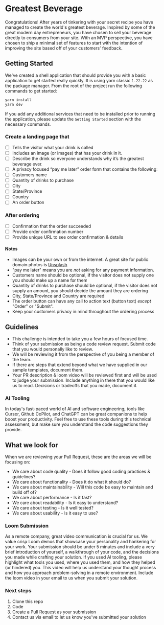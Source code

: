 # Greatest Beverage

Congratulations! After years of tinkering with your secret recipe you have managed to create the world's greatest beverage. Inspired by some of the great modern day entrepreneurs, you have chosen to sell your beverage directly to consumers from your site. With an MVP perspective, you have chosen to ship a minimal set of features to start with the intention of improving the site based off of your customers' feedback.

## Getting Started

We've created a shell application that should provide you with a basic application to get started really quickly. It is using yarn classic `1.22.22` as the package manager. From the root of the project run the following commands to get started:

```bash
yarn install
yarn dev
```

If you add any additional services that need to be installed prior to running the application, please update the `Getting Started` section with the necessary commands.

### Create a landing page that

- [ ] Tells the visitor what your drink is called
- [ ] Includes an image (or images) that has your drink in it.
- [ ] Describe the drink so everyone understands why it’s the greatest beverage ever.
- [ ] A privacy focused “pay me later” order form that contains the following:
- [ ] Customers name
- [ ] Quantity of drinks to purchase
- [ ] City
- [ ] State/Province
- [ ] Country
- [ ] An order button

### After ordering

- [ ] Confirmation that the order succeeded
- [ ] Provide order confirmation number
- [ ] Provide unique URL to see order confirmation & details

#### Notes

- Images can be your own or from the internet. A great site for public domain photos is [Unsplash](https://www.unsplash.com).
- "pay me later" means you are _not_ asking for any payment information.
- Customers name should be optional, if the visitor does not supply one you should make up a name for them
- Quantity of drinks to purchase should be optional, if the visitor does not supply an amount, you should decide the amount they are ordering
- City, State/Province and Country are required
- The order button can have any call to action text (button text) _except_ "Order" or "Submit".
- Keep your customers privacy in mind throughout the ordering process

## Guidelines

- This challenge is intended to take you a few hours of focused time.
- Think of your submission as being a code review request. Submit code that you would personally like to review.
- We will be reviewing it from the perspective of you being a member of the team.
- If there are steps that extend beyond what we have supplied in our sample templates, document them.
- Your PR description & loom video will be reviewed first and will be used to judge your submission. Include anything in there that you would like us to read. Decisions or tradeoffs that you made, document it.

### AI Tooling

In today's fast-paced world of AI and software engineering, tools like Cursor, Github CoPilot, and ChatGPT can be great companions to help boost your productivity. Feel free to use these tools during this technical assessment, but make sure you understand the code suggestions they provide.

## What we look for

When we are reviewing your Pull Request, these are the areas we will be focusing on:

- We care about code quality - Does it follow good coding practices & guidelines?
- We care about functionality - Does it do what it should do?
- We care about maintainability - Will this code be easy to maintain and build off of?
- We care about performance - Is it fast?
- We care about readability - Is it easy to understand?
- We care about testing - Is it well tested?
- We care about usability - Is it easy to use?

### Loom Submission

As a remote company, great video communication is crucial for us. We value crisp Loom demos that showcase your personality and hankering for your work. Your submission should be under 5 minutes and include a very brief introduction of yourself, a walkthrough of your code, and the decisions you made while crafting your solution. If you used AI tooling, please highlight what tools you used, where you used them, and how they helped (or hindered) you. This video will help us understand your thought process and how you
approach problem-solving in a remote environment. Include the loom video in your email to us when you submit your solution.

### Next steps

1. Clone this repo
2. Code
3. Create a Pull Request as your submission
4. Contact us via email to let us know you've submitted your solution
